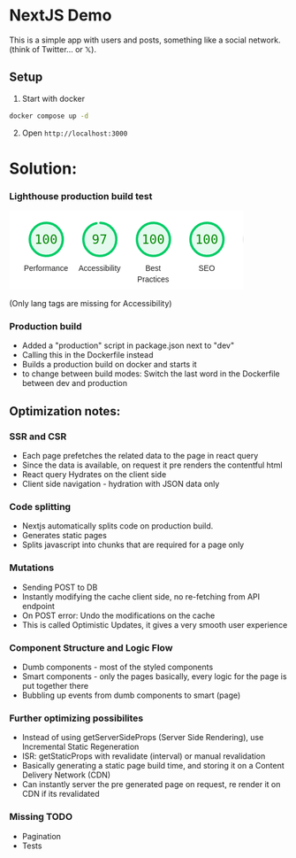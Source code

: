 # NextJS Demo

This is a simple app with users and posts, something like a social network. (think of Twitter... or 𝕏).

## Setup

1. Start with docker

```bash
docker compose up -d
```

2. Open `http://localhost:3000`

# Solution:

### Lighthouse production build test
![Alt text](./docs/img.png?raw=true "Title")

(Only lang tags are missing for Accessibility)

### Production build
- Added a "production" script in package.json next to "dev"
- Calling this in the Dockerfile instead
- Builds a production build on docker and starts it
- to change between build modes: Switch the last word in the Dockerfile between dev and production

## Optimization notes:
### SSR and CSR
- Each page prefetches the related data to the page in react query
- Since the data is available, on request it pre renders the contentful html
- React query Hydrates on the client side
- Client side navigation - hydration with JSON data only

### Code splitting
- Nextjs automatically splits code on production build.
- Generates static pages
- Splits javascript into chunks that are required for a page only

### Mutations
- Sending POST to DB
- Instantly modifying the cache client side, no re-fetching from API endpoint
- On POST error: Undo the modifications on the cache
- This is called Optimistic Updates, it gives a very smooth user experience

### Component Structure and Logic Flow
- Dumb components - most of the styled components
- Smart components - only the pages basically, every logic for the page is put together there
- Bubbling up events from dumb components to smart (page)

### Further optimizing possibilites
- Instead of using getServerSideProps (Server Side Rendering), use Incremental Static Regeneration
- ISR: getStaticProps with revalidate (interval) or manual revalidation
- Basically generating a static page build time, and storing it on a Content Delivery Network (CDN)
- Can instantly server the pre generated page on request, re render it on CDN if its revalidated

### Missing TODO
- Pagination
- Tests
